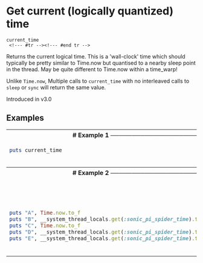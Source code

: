 # Get current (logically quantized) time

```
current_time 
 <!--- #tr --><!--- #end tr -->
```


Returns the current logical time. This is a 'wall-clock' time which should typically be pretty similar to Time.now but quantised to a nearby sleep point in the thread. May be quite different to Time.now within a time_warp!

Unlike `Time.now`, Multiple calls to `current_time` with no interleaved calls to `sleep` or `sync` will return the same value.

Introduced in v3.0

## Examples

<table class="examples">
<tr>
<th colspan="2" class="even head"># Example 1 ──────────────────────────────────────────────────────</th>
</tr>
<tr>
<td class="even">

```ruby
puts current_time



```

</td>
<td class="even">

<!--- #tr -->
```ruby
# 2017-03-19 23:37:57 +0000



```
<!--- #end tr -->

</td>
</tr>
<tr>
<th colspan="2" class="odd head"># Example 2 ──────────────────────────────────────────────────────</th>
</tr>
<tr>
<td class="odd">

```ruby




puts "A", Time.now.to_f
puts "B", __system_thread_locals.get(:sonic_pi_spider_time).to_f
puts "C", Time.now.to_f
puts "D", __system_thread_locals.get(:sonic_pi_spider_time).to_f
puts "E", __system_thread_locals.get(:sonic_pi_spider_time).to_f



```

</td>
<td class="odd">

<!--- #tr -->
```ruby
# The difference between current_time and Time.now
# See that Time.now is continuous and current_time is discrete
#
# {run: 19, time: 0.0}
# ├─ "A" 1489966042.761211
# ├─ "B" 1489966042.760181
# ├─ "C" 1489966042.761235
# ├─ "D" 1489966042.760181
# └─ "E" 1489966042.760181



```
<!--- #end tr -->

</td>
</tr>
</table>


